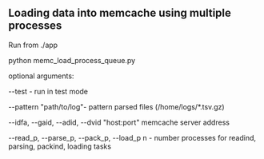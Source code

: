 ## Loading data into memcache using multiple processes
Run from ./app

python memc_load_process_queue.py


optional arguments:

--test - run in test mode

--pattern "path/to/log"- pattern parsed files (/home/logs/*.tsv.gz)

--idfa, --gaid, --adid, --dvid "host:port" memcache server address 

--read_p, --parse_p, --pack_p, --load_p n - number processes for readind, parsing, packind, loading tasks

